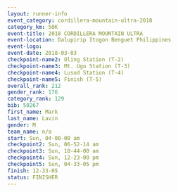 ```yaml
---
layout: runner-info 
event_category: cordillera-mountain-ultra-2018 
category_km: 50K 
event-title: 2018 CORDILLERA MOUNTAIN ULTRA 
event-location: Dalupirip Itogon Benguet Philippines 
event-logo: 
event-date: 2018-03-03 
checkpoint-name2: Oling Station (T-2) 
checkpoint-name3: Mt. Ugo Station (T-3) 
checkpoint-name4: Lusod Station (T-4) 
checkpoint-name5: Finish (T-5) 
overall_rank: 212
gender_rank: 176
category_rank: 129
bib: 50267
first_name: Mark
last_name: Lavin
gender: M
team_name: n/a
start: Sun, 04-00-00 am
checkpoint2: Sun, 06-52-14 am
checkpoint3: Sun, 10-44-00 am
checkpoint4: Sun, 12-23-00 pm
checkpoint5: Sun, 04-33-05 pm
finish: 12-33-05
status: FINISHER
---
```

